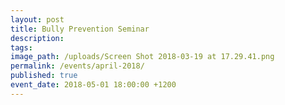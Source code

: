 ```yaml
---
layout: post
title: Bully Prevention Seminar
description:
tags:
image_path: /uploads/Screen Shot 2018-03-19 at 17.29.41.png
permalink: /events/april-2018/
published: true
event_date: 2018-05-01 18:00:00 +1200
---
```

